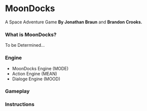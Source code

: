 # MoonDocks
A Space Adventure Game **By Jonathan Braun** and **Brandon Crooks.**

### What is MoonDocks?
To be Determined...

### Engine
- MoonDocks Engine (MODE)
- Action Engine (MEAN)
- Dialoge Engine (MOOD)

### Gameplay

### Instructions
